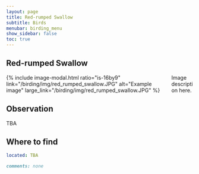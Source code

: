```yaml
---
layout: page
title: Red-rumped Swallow
subtitle: Birds
menubar: birding_menu
show_sidebar: false
toc: true
---
```


## Red-rumped Swallow

<div class="columns">
<div class="column is-6">
{% include image-modal.html ratio="is-16by9" link="/birding/img/red_rumped_swallow.JPG" alt="Example image" large_link="/birding/img/red_rumped_swallow.JPG" %}
</div>
<div class="column is-6">
Image description here.
</div>
</div>

## Observation
TBA

## Where to find
```yaml
located: TBA
```

```markdown
comments: none
```
